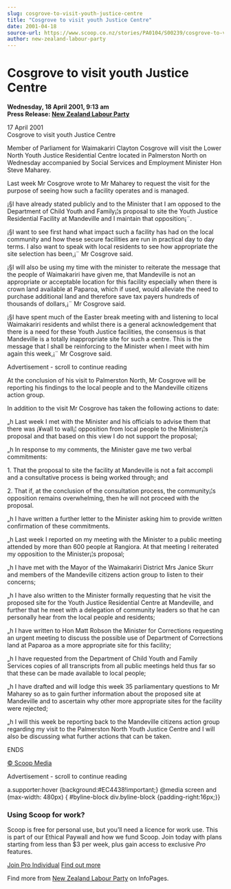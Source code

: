 ```yaml
---
slug: cosgrove-to-visit-youth-justice-centre
title: "Cosgrove to visit youth Justice Centre"
date: 2001-04-18
source-url: https://www.scoop.co.nz/stories/PA0104/S00239/cosgrove-to-visit-youth-justice-centre.htm
author: new-zealand-labour-party
---
```

Cosgrove to visit youth Justice Centre
======================================

**Wednesday, 18 April 2001, 9:13 am**  
**Press Release: [New Zealand Labour Party](https://info.scoop.co.nz/New_Zealand_Labour_Party)**

17 April 2001  
Cosgrove to visit youth Justice Centre

Member of Parliament for Waimakariri Clayton Cosgrove will visit the Lower North Youth Justice Residential Centre located in Palmerston North on Wednesday accompanied by Social Services and Employment Minister Hon Steve Maharey.

Last week Mr Cosgrove wrote to Mr Maharey to request the visit for the purpose of seeing how such a facility operates and is managed.

¡§I have already stated publicly and to the Minister that I am opposed to the Department of Child Youth and Family¡¦s proposal to site the Youth Justice Residential Facility at Mandeville and I maintain that opposition¡¨.

¡§I want to see first hand what impact such a facility has had on the local community and how these secure facilities are run in practical day to day terms. I also want to speak with local residents to see how appropriate the site selection has been,¡¨ Mr Cosgrove said.

¡§I will also be using my time with the minister to reiterate the message that the people of Waimakariri have given me, that Mandeville is not an appropriate or acceptable location for this facility especially when there is crown land available at Paparoa, which if used, would alleviate the need to purchase additional land and therefore save tax payers hundreds of thousands of dollars,¡¨ Mr Cosgrove said.

¡§I have spent much of the Easter break meeting with and listening to local Waimakariri residents and whilst there is a general acknowledgement that there is a need for these Youth Justice facilities, the consensus is that Mandeville is a totally inappropriate site for such a centre. This is the message that I shall be reinforcing to the Minister when I meet with him again this week,¡¨ Mr Cosgrove said.

Advertisement - scroll to continue reading





At the conclusion of his visit to Palmerston North, Mr Cosgrove will be reporting his findings to the local people and to the Mandeville citizens action group.

In addition to the visit Mr Cosgrove has taken the following actions to date:

„h Last week I met with the Minister and his officials to advise them that there was ¡¥wall to wall¡¦ opposition from local people to the Minister¡¦s proposal and that based on this view I do not support the proposal;

„h In response to my comments, the Minister gave me two verbal commitments:

1\. That the proposal to site the facility at Mandeville is not a fait accompli and a consultative process is being worked through; and

2\. That if, at the conclusion of the consultation process, the community¡¦s opposition remains overwhelming, then he will not proceed with the proposal.

„h I have written a further letter to the Minister asking him to provide written confirmation of these commitments.

„h Last week I reported on my meeting with the Minister to a public meeting attended by more than 600 people at Rangiora. At that meeting I reiterated my opposition to the Minister¡¦s proposal;

„h I have met with the Mayor of the Waimakariri District Mrs Janice Skurr and members of the Mandeville citizens action group to listen to their concerns;

„h I have also written to the Minister formally requesting that he visit the proposed site for the Youth Justice Residential Centre at Mandeville, and further that he meet with a delegation of community leaders so that he can personally hear from the local people and residents;

„h I have written to Hon Matt Robson the Minister for Corrections requesting an urgent meeting to discuss the possible use of Department of Corrections land at Paparoa as a more appropriate site for this facility;

„h I have requested from the Department of Child Youth and Family Services copies of all transcripts from all public meetings held thus far so that these can be made available to local people;

„h I have drafted and will lodge this week 35 parliamentary questions to Mr Maharey so as to gain further information about the proposed site at Mandeville and to ascertain why other more appropriate sites for the facility were rejected;

„h I will this week be reporting back to the Mandeville citizens action group regarding my visit to the Palmerston North Youth Justice Centre and I will also be discussing what further actions that can be taken.

ENDS

[© Scoop Media](http://www.scoop.co.nz/about/terms.html)  

Advertisement - scroll to continue reading



a.supporter:hover {background:#EC4438!important;} @media screen and (max-width: 480px) { #byline-block div.byline-block {padding-right:16px;}}

### Using Scoop for work?

Scoop is free for personal use, but you’ll need a licence for work use. This is part of our Ethical Paywall and how we fund Scoop. Join today with plans starting from less than $3 per week, plus gain access to exclusive _Pro_ features.  
  
[Join Pro Individual](https://pro.scoop.co.nz/Individual/?from=ProIn24) [Find out more](https://pro.scoop.co.nz/using-scoop-for-work/?from=ProIn24)

Find more from [New Zealand Labour Party](https://info.scoop.co.nz/New_Zealand_Labour_Party) on InfoPages.